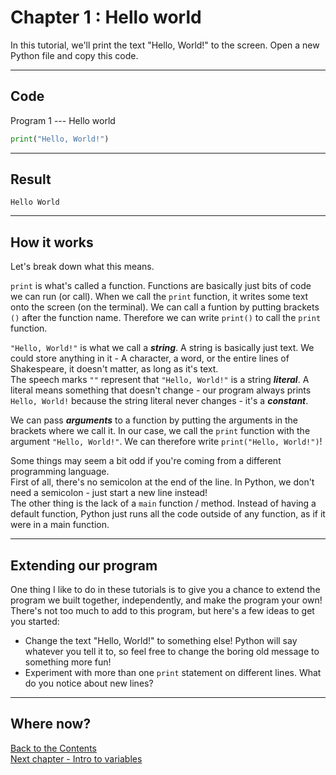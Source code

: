 
# Chapter 1 : Hello world
  
In this tutorial, we'll print the text "Hello, World!" to the screen.
Open a new Python file and copy this code.

---
## Code

Program 1 --- Hello world

```python
print("Hello, World!")
```

---  
## Result

```
Hello World
```

---
## How it works

Let's break down what this means.

`print` is what's called a function. Functions are basically just bits of code we can run (or call). When we call the `print` function, it writes some text onto the screen (on the terminal). We can call a funtion by putting brackets `()` after the function name. Therefore we can write `print()` to call the `print` function.

`"Hello, World!"` is what we call a ***string***. A string is basically just text. We could store anything in it - A character, a word, or the entire lines of Shakespeare, it doesn't matter, as long as it's text.  
The speech marks `""` represent that `"Hello, World!"` is a string ***literal***. A literal means something that doesn't change - our program always prints `Hello, World!` because the string literal never changes - it's a ***constant***.

We can pass ***arguments*** to a function by putting the arguments in the brackets where we call it. In our case, we call the `print` function with the argument `"Hello, World!"`. We can therefore write `print("Hello, World!")`!

Some things may seem a bit odd if you're coming from a different programming language.  
First of all, there's no semicolon at the end of the line. In Python, we don't need a semicolon - just start a new line instead!  
The other thing is the lack of a `main` function / method. Instead of having a default function, Python just runs all the code outside of any function, as if it were in a main function.

---
## Extending our program

One thing I like to do in these tutorials is to give you a chance to extend the program we built together, independently, and make the program your own! There's not too much to add to this program, but here's a few ideas to get you started:  
 - Change the text "Hello, World!" to something else! Python will say whatever you tell it to, so feel free to change the boring old message to something more fun!
 - Experiment with more than one `print` statement on different lines. What do you notice about new lines?

---
## Where now?

[Back to the Contents](contents.md)  
[Next chapter - Intro to variables](2.md)